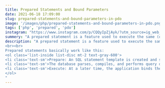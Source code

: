 ```yaml
---
title: Prepared Statements and Bound Parameters
date: 2021-06-18 17:09:00
slug: prepared-statements-and-bound-parameters-in-pdo
image: '/images/php/prepared-statements-and-bound-parameters-in-pdo.png'
tags: ['php', 'prepared', 'pdo']
instagram: "https://www.instagram.com/p/CQQyIpZjAyk/?utm_source=ig_web_copy_link"
summery: "A prepared statement is a feature used to execute the same (or similar) SQL statements repeatedly with high efficiency."
description: "A prepared statement is a feature used to execute the same (or similar) SQL statements repeatedly with high efficiency.
<br><br>
Prepared statements basically work like this:
<ol class='list-inside list-disc mt-2 text-gray-600'>
<li class='text-sm'>Prepare: An SQL statement template is created and sent to the database. Certain values are left unspecified, called parameters (labeled \"?\"). Example: INSERT INTO MyGuests VALUES(?, ?, ?)</li>
<li class='text-sm'>The database parses, compiles, and performs query optimization on the SQL statement template, and stores the result without executing it</li>
<li class='text-sm'>Execute: At a later time, the application binds the values to the parameters, and the database executes the statement. The application may execute the statement as many times as it wants with different values</li>
</ol>
"
---
```

